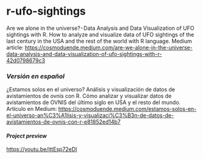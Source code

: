 # r-ufo-sightings
Are we alone in the universe? - Data Analysis and Data Visualization of UFO sightings with R. How to analyze and visualize data of UFO sightings of the last century in the USA and the rest of the world with R language. Medium article: https://cosmoduende.medium.com/are-we-alone-in-the-universe-data-analysis-and-data-visualization-of-ufo-sightings-with-r-42d0798679c3

### *Versión en español*
¿Estamos solos en el universo? Análisis y visualización de datos de avistamientos de ovnis con R. Cómo analizar y visualizar datos de avistamientos de OVNIS del último siglo en USA y el resto del mundo. Artículo en Medium: https://cosmoduende.medium.com/estamos-solos-en-el-universo-an%C3%A1lisis-y-visualizaci%C3%B3n-de-datos-de-avistamientos-de-ovnis-con-r-e81852ed14b7

#### *Project preview*
https://youtu.be/jttEsp72eDI
